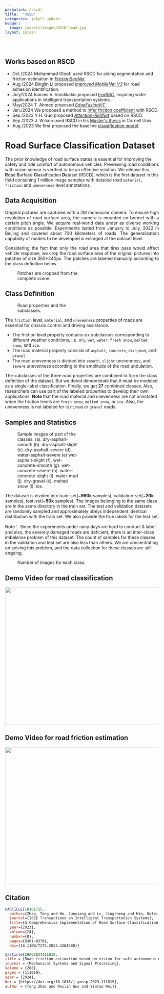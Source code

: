 ```yaml
---
permalink: /rscd/
title:  "RSCD"
categories: jekyll update
header:
  image: /assets/images/RSCD-head.jpg
layout: splash
---
```

<br>

## Works based on RSCD
-   Oct./2024  Mohammad Otoofi used RSCD for aiding segmentation and friction estimation in *[FrictionSegNet](https://ieeexplore.ieee.org/abstract/document/10705359)*.
-   Aug./2024  Binglin Li proposed *[Improved MobileNet V3](https://www.mdpi.com/1424-8220/24/17/5613)* for road adhesion identification.
-   July/2024  Ioannis V. Vondikakis proposed *[FedRSC](https://ieeexplore.ieee.org/document/10606293)*, inspiring wider applications in intelligent transportation systems.
-   May/2024  T. Ahmed proposed *[EdgeFusionViT](https://ieeexplore.ieee.org/abstract/document/10510402)*.
-   Jan./2024  We proposed a method to [infer friction coefficient](https://doi.org/10.1016/j.ymssp.2023.111019) with RSCD.
-   Sep./2023  Y.H. Guo proposed *[Attention-ReXNet](https://ieeexplore.ieee.org/abstract/document/10256482)* based on RSCD.
-   Sep./2023  J. Wilson used RSCD in his [Master's thesis](https://ecommons.cornell.edu/items/08ae9478-d8f2-4440-8242-19de382464e0) in Cornell Univ.
-   Aug./2023  We first proposed the baseline [classification model](https://ieeexplore.ieee.org/abstract/document/10101715).

# Road Surface Classification Dataset

The prior knowledge of road surface states is essential for improving the safety and ride comfort of autonomous vehicles. Previewing road conditions with vision sensor is verified to be an effective solution. We release this **R**oad **S**urface **C**lassification **D**ataset (RSCD), which is the first dataset in this field containing 1 million image samples with detailed road `material`, `friction` and `unevenness` level annotations.


## Data Acquisition
<p style="text-align: justify;">
Original pictures are captured with a 2M monocular camera. To ensure high resolution of road surface area, the camera is mounted on bonnet with a certain pitch angle.
We acquire real-world data under as diverse working conditions as possible. Experiments lasted from January to July, 2022 in Beijing and covered about 700 kilometers of roads. The generalization capability of models to be developed is enlarged at the dataset level.
</p>

<p style="text-align: justify;">
Considering the fact that only the road area that tires pass would affect vehicle response, we crop the road surface area of the original pictures into patches of size 360*240px. The patches are labeled manually according to the class definition below.
</p>

<figure class="align-center" style="width: 40%; margin-top: 0;">
  <a href="/assets/images/crop.jpg">
  <img src="/assets/images/crop.jpg" alt=""></a>
  <figcaption>Patches are cropped from the complete scene.</figcaption>
</figure>

## Class Definition
<figure class="align-right" style="width: 40%; margin-top: 0;">
  <a href="/assets/images/class.png">
  <img src="/assets/images/class.png" alt=""></a>
  <figcaption>Road properties and the subclasses.</figcaption>
</figure>

The `friction` level, `material`, and `unevenness` properties of roads are essential for chassis control and driving assistance.

-   The friction level property contains six subclasses corresponding to different weather conditions, i.e. `dry`, `wet`, `water`, `fresh snow`, `melted snow`, and `ice`.
-   The road material property consists of `asphalt`, `concrete`, `dirt/mud`, and `gravel`.
-   The road unevenness is divided into `smooth`, `slight` unevenness, and `severe` unevenness according to the amplitude of the road undulation.

The subclasses of the three road properties are combined to form the class definition of the dataset. But we donot demonstrate that it must be modeled as a single-label classification. Finally, we get **27** combined classes. Also, researchers can use part of the labeled properties to develop their own applications.
**Note** that the road material and unevenness are not annotated when the friction levels are `fresh snow`, `melted snow`, or `ice`. Also, the unevenness is not labeled for `dirt/mud` or `gravel` roads.


## Samples and Statistics
<figure class="align-right" style="width: 40%; margin-top: 0;">
  <a href="/assets/images/classification_sample.jpeg">
  <img src="/assets/images/classification_sample.jpeg" alt=""></a>
  <figcaption>Sample images of part of the classes. (a). dry-asphalt-smooth (b). dry-asphalt-slight (c). dry-asphalt-severe (d). water-asphalt-severe (e) wet-asphalt-slight (f). wet-concrete-smooth (g). wet-concrete-severe (h). water-concrete-slight (i). water-mud (j). dry-gravel (k). melted snow (l). ice.</figcaption>
</figure>

The dataset is divided into train-set(~**960k** samples), validation-set(~**20k** samples), test-set(~**50k** samples). The images belonging to the same class are in the same directory in the train set. The test and validation datasets are randomly sampled and approximately obeys independent identical distribution with the train set. We also provide the true labels for the test set.

Note： Since the experiments under rainy days are hard to conduct & label and also, the severely damaged roads are deficient, there is an inter-class imbalance problem of this dataset. The count of samples for these classes in the validation and test set are also less than others. We are concentrating on solving this problem, and the data collection for these classes are still ongoing.

<figure class='align-center' style="width: 80%;">
  <a href="/assets/images/counts-RSCD.jpeg">
  <img src="/assets/images/counts-RSCD.jpeg" alt=""></a>
  <figcaption>Number of images for each class.</figcaption>
</figure>

## Demo Video for road classification
[<img src="https://img.youtube.com/vi/kp6mNrUpJEo/hqdefault.jpg" width="600" height="450"/>](https://www.youtube.com/embed/kp6mNrUpJEo)

## Demo Video for road friction estimation
[<img src="https://img.youtube.com/vi/XYsDKpCLgVs/hqdefault.jpg" width="600" height="450"/>](https://www.youtube.com/embed/XYsDKpCLgVs)


## Citation
```bibtex
@ARTICLE{10101715,
  author={Zhao, Tong and He, Junxiang and Lv, Jingcheng and Min, Delei and Wei, Yintao},
  journal={IEEE Transactions on Intelligent Transportation Systems}, 
  title={A Comprehensive Implementation of Road Surface Classification for Vehicle Driving Assistance: Dataset, Models, and Deployment}, 
  year={2023},
  volume={24},
  number={8},
  pages={8361-8370},
  doi={10.1109/TITS.2023.3264588}}
```
```bibtex
@article{ZHAO2024111019,
title = {Road friction estimation based on vision for safe autonomous driving},
journal = {Mechanical Systems and Signal Processing},
volume = {208},
pages = {111019},
year = {2024},
doi = {https://doi.org/10.1016/j.ymssp.2023.111019},
author = {Tong Zhao and Peilin Guo and Yintao Wei}}
```




